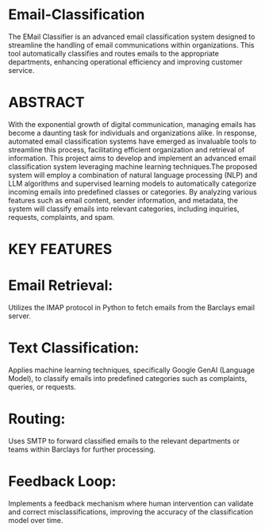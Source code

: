 # Email-Classification
The EMail Classifier is an advanced email classification system designed to streamline the handling of email communications within organizations. This tool automatically classifies and routes emails to the appropriate departments, enhancing operational efficiency and improving customer service.


 # ABSTRACT 
 
 With  the  exponential  growth  of  digital  communication,  managing  emails  has  become  a 
 daunting  task  for  individuals  and  organizations  alike.  In  response,  automated  email 
 classification  systems  have  emerged  as  invaluable  tools  to  streamline  this  process,  facilitating 
 efficient  organization  and  retrieval  of  information.  This  project  aims  to  develop  and 
 implement  an  advanced  email  classification  system  leveraging  machine  learning 
 techniques.The  proposed  system  will  employ  a  combination  of  natural  language  processing 
 (NLP) and LLM  algorithms  and  supervised  learning  models  to  automatically  categorize  incoming 
 emails  into  predefined  classes  or  categories.  By  analyzing  various  features  such  as  email 
 content,  sender  information,  and  metadata,  the  system  will  classify  emails  into  relevant 
 categories,  including  inquiries,  requests,  complaints,  and  spam.

 # KEY FEATURES

# Email Retrieval: 
Utilizes the IMAP protocol in Python to fetch emails from the Barclays email server.

# Text Classification:
Applies machine learning techniques, specifically Google GenAI (Language Model), to classify emails into predefined categories such as complaints, queries, or requests.

# Routing: 
Uses SMTP to forward classified emails to the relevant departments or teams within Barclays for further processing.

# Feedback Loop: 
Implements a feedback mechanism where human intervention can validate and correct misclassifications, improving the accuracy of the classification model over time.
